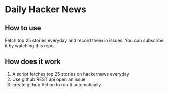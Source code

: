# Daily Hacker News

## How to use

Fetch top 25 stories everyday and record them in issues. You can subscribe it by watching this repo.

## How does it work

1. A script fetches top 25 stories on hackernews everyday
2. Use github REST api open an issue
3. create github Action to run it automatically.


